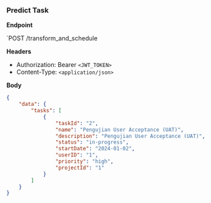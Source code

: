 ### Predict Task

**Endpoint**

`POST /transform_and_schedule

**Headers**

- Authorization: Bearer `<JWT_TOKEN>`
- Content-Type: `<application/json>`

**Body**
```json
{
    "data": {
        "tasks": [
            {
                "taskId": "2",
                "name": "Pengujian User Acceptance (UAT)",
                "description": "Pengujian User Acceptance (UAT)",
                "status": "in-progress",
                "startDate": "2024-01-02",
                "userID": "1",
                "priority": "high",
                "projectId": "1"
            }
        ]
    }
}
